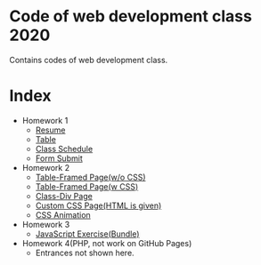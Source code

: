 # Code of web development class 2020
Contains codes of web development class.

# Index
* Homework 1
    * [Resume](prj1/src1.1/index.html)
    * [Table](prj1/src1.2/index.html)
    * [Class Schedule](prj1/src1.3/index.html)
    * [Form Submit](prj1/src1.4/index.html)
* Homework 2
    * [Table-Framed Page(w/o CSS)](prj2/src2.1/nocss.html)
    * [Table-Framed Page(w CSS)](prj2/src2.1/withcss.html)
    * [Class-Div Page](prj2/src2.2/index.html)
    * [Custom CSS Page(HTML is given)](prj2/src2.3/index.html)
    * [CSS Animation](prj2/src2.4/index.html)
* Homework 3
    * [JavaScript Exercise(Bundle)](prj3/src3.1/index.html)
* Homework 4(PHP, not work on GitHub Pages)
    * Entrances not shown here.

